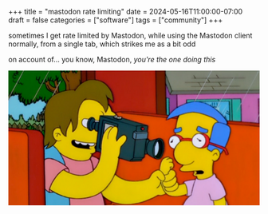 +++
title = "mastodon rate limiting"
date = 2024-05-16T11:00:00-07:00
draft = false
categories = ["software"]
tags = ["community"]
+++

sometimes I get rate limited by Mastodon, while using the Mastodon client normally, from a single tab, which strikes me as a bit odd

on account of... you know, Mastodon, _you're the one doing this_

![](./rate_limited.png)